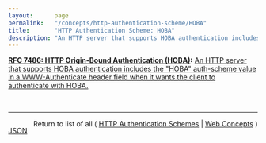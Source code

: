 ```yaml
---
layout:      page
permalink:   "/concepts/http-authentication-scheme/HOBA"
title:       "HTTP Authentication Scheme: HOBA"
description: "An HTTP server that supports HOBA authentication includes the \"HOBA\" auth-scheme value in a WWW-Authenticate header field when it wants the client to authenticate with HOBA."
---
```


**[RFC 7486: HTTP Origin-Bound Authentication (HOBA)](/specs/IETF/RFC/7486 "HTTP Origin-Bound Authentication (HOBA) is a digital-signature-based design for an HTTP authentication method. The design can also be used in JavaScript-based authentication embedded in HTML. HOBA is an alternative to HTTP authentication schemes that require passwords and therefore avoids all problems related to passwords, such as leakage of server-side password databases."):** [An HTTP server that supports HOBA authentication includes the "HOBA" auth-scheme value in a WWW-Authenticate header field when it wants the client to authenticate with HOBA.](http://tools.ietf.org/html/rfc7486#section-3 "Read documentation for HTTP Authentication Scheme &#34;HOBA&#34;")

<br/>
<hr/>

<p style="float : left"><a href="./HOBA.json" title="JSON representing this particular Web Concept value">JSON</a></p>
<p style="text-align: right">Return to list of all ( <a href="../http-authentication-schemes">HTTP Authentication Schemes</a> | <a href="../">Web Concepts</a> )</p>
